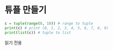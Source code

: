 # 튜플 만들기

```python
c = tuple(range(0, 10)) # range to tuple
print(c) # print (0, 1, 2, 3, 4, 5, 6, 7, 8, 9)
print(list(c)) # tuple to list
```

읽기 전용